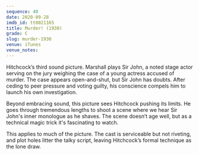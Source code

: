 ```yaml
---
sequence: 40
date: 2020-09-28
imdb_id: tt0021165
title: Murder! (1930)
grade: C
slug: murder-1930
venue: iTunes
venue_notes:
---
```


Hitchcock’s third sound picture. Marshall plays Sir John, a noted stage actor serving on the jury weighing the case of a young actress accused of murder. The case appears open-and-shut, but Sir John has doubts. After ceding to peer pressure and voting guilty, his conscience compels him to launch his own investigation.

<!-- end -->

Beyond embracing sound, this picture sees Hitchcock pushing its limits. He goes through tremendous lengths to shoot a scene where we hear Sir John's inner monologue as he shaves. The scene doesn’t age well, but as a technical magic trick it's fascinating to watch.

This applies to much of the picture. The cast is serviceable but not riveting, and plot holes litter the talky script, leaving Hitchcock’s formal technique as the lone draw.
